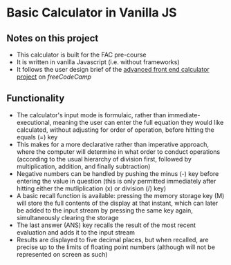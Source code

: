 # Basic Calculator in Vanilla JS

## Notes on this project

* This calculator is built for the FAC pre-course
* It is written in vanilla Javascript (i.e. without frameworks)
* It follows the user design brief of the [advanced front end calculator project](https://www.freecodecamp.org/learn/front-end-libraries/front-end-libraries-projects/build-a-javascript-calculator) on *freeCodeCamp*

## Functionality

* The calculator's input mode is formulaic, rather than immediate-executional, meaning the user can enter the full equation they would like calculated, without adjusting for order of operation, before hitting the equals (=) key
* This makes for a more declarative rather than imperative approach, where the computer will determine in what order to conduct operations (according to the usual hierarchy of division first, followed by multiplication, addition, and finally subtraction)
* Negative numbers can be handled by pushing the minus (-) key before entering the value in question (this is only permitted immediately after hitting either the mutliplication (x) or division (/) key)
* A basic recall function is available: pressing the memory storage key (M) will store the full contents of the display at that instant, which can later be added to the input stream by pressing the same key again, simultaneously clearing the storage
* The last answer (ANS) key recalls the result of the most recent evaluation and adds it to the input stream
* Results are displayed to five decimal places, but when recalled, are precise up to the limits of floating point numbers (although will not be represented on screen as such)
